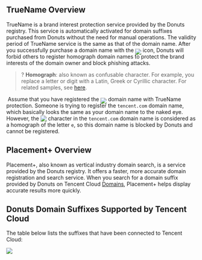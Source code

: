 
## TrueName Overview

TrueName is a brand interest protection service provided by the Donuts registry. This service is automatically activated for domain suffixes purchased from Donuts without the need for manual operations. The validity period of TrueName service is the same as that of the domain name. After you successfully purchase a domain name with the <span ><img src="https://main.qcloudimg.com/raw/44903522c47c1469c82a0eb9683488e7.png" style="margin-bottom:-7px;"/></span> icon, Donuts will forbid others to register homograph domain names to protect the brand interests of the domain owner and block phishing attacks.

>? **Homograph**: also known as confusable character. For example, you replace a letter or digit with a Latin, Greek or Cyrillic character. For related samples, see [here](https://www.unicode.org/Public/security/8.0.0/confusables.txt). 
>
![]()
Assume that you have registered the <span ><img src="https://main.qcloudimg.com/raw/fec805395995285c271da8d5c079ca17.png" style="margin-bottom:-7px;"/></span> domain name with TrueName protection. Someone is trying to register the `tencent.com` domain name, which basically looks the same as your domain name to the naked eye. However, the <span ><img src="https://main.qcloudimg.com/raw/96619d2b4eb6425dc7d29db15131636b.png" style="margin-bottom:-3px;"/></span> character in the `tencent.com` domain name is considered as a homograph of the letter `e`, so this domain name is blocked by Donuts and cannot be registered.

## Placement+ Overview


Placement+, also known as vertical industry domain search, is a service provided by the Donuts registry. It offers a faster, more accurate domain registration and search service. When you search for a domain suffix provided by Donuts on Tencent Cloud [Domains](link), Placement+ helps display accurate results more quickly.


## Donuts Domain Suffixes Supported by Tencent Cloud

The table below lists the suffixes that have been connected to Tencent Cloud:


![](https://qcloudimg.tencent-cloud.cn/raw/050454c16d48f81875c0a9ba3504db69.jpg)






